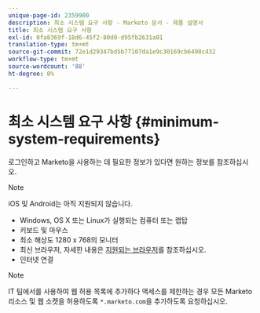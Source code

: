 ```yaml
---
unique-page-id: 2359900
description: 최소 시스템 요구 사항 - Marketo 문서 - 제품 설명서
title: 최소 시스템 요구 사항
exl-id: 0fa8369f-18d6-45f2-80d0-d95fb2631a01
translation-type: tm+mt
source-git-commit: 72e1d29347bd5b77107da1e9c30169cb6490c432
workflow-type: tm+mt
source-wordcount: '88'
ht-degree: 0%

---
```


# 최소 시스템 요구 사항 {#minimum-system-requirements}

로그인하고 Marketo을 사용하는 데 필요한 정보가 있다면 원하는 정보를 참조하십시오.

>[!NOTE]
>
>iOS 및 Android는 아직 지원되지 않습니다.

* Windows, OS X 또는 Linux가 실행되는 컴퓨터 또는 랩탑
* 키보드 및 마우스
* 최소 해상도 1280 x 768의 모니터
* 최신 브라우저, 자세한 내용은 [지원되는 브라우저](/help/marketo/product-docs/administration/setup-administration/supported-browsers.md)를 참조하십시오.
* 인터넷 연결

>[!NOTE]
>
>IT 팀에서를 사용하여 웹 허용 목록에 추가하다 액세스를 제한하는 경우 모든 Marketo 리소스 및 웹 소켓을 허용하도록 `*.marketo.com`을 추가하도록 요청하십시오.
